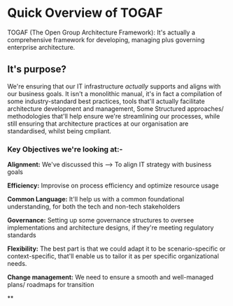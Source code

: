 # Quick Overview of TOGAF

TOGAF (The Open Group Architecture Framework): It's actually a comprehensive framework for developing, managing plus governing enterprise architecture.

## It's purpose? 

We're ensuring that our IT infrastructure *actually* supports and aligns with our business goals. It isn't a monolithic manual, it's in fact a compilation of some industry-standard best practices, tools that'll actually facilitate architecture development and management, Some Structured approaches/ methodologies that'll help ensure we're streamlining our processes, while still ensuring that architecture practices at our organisation are standardised, whilst being cmpliant.


### Key Objectives we're looking at:-

**Alignment:** We've discussed this --> To align IT strategy with business goals

**Efficiency:** Improvise on process efficiency and optimize resource usage

**Common Language:** It'll help us with a common foundational understanding, for both the tech and non-tech stakeholders

**Governance:** Setting up some governance structures to oversee implementations and architecture designs, if they're meeting regulatory standards

**Flexibility:** The best part is that we could adapt it to be scenario-specific or context-specific, that'll enable us to tailor it as per specific organizational needs.

**Change management:** We need to ensure a smooth and well-managed plans/ roadmaps for transition

**